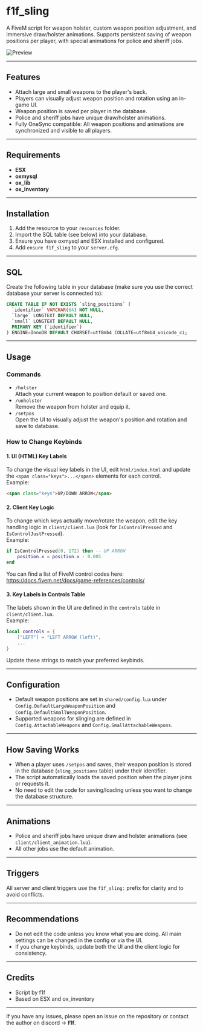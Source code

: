 # f1f_sling

A FiveM script for weapon holster, custom weapon position adjustment, and immersive draw/holster animations. Supports persistent saving of weapon positions per player, with special animations for police and sheriff jobs.

![Preview](https://i.ibb.co/XktzzHdZ/Sn-mka-obrazovky-2025-08-09-130834.png)

---

## Features

- Attach large and small weapons to the player's back.
- Players can visually adjust weapon position and rotation using an in-game UI.
- Weapon position is saved per player in the database.
- Police and sheriff jobs have unique draw/holster animations.
- Fully OneSync compatible: All weapon positions and animations are synchronized and visible to all players.

---

## Requirements

- **ESX**
- **oxmysql** 
- **ox_lib** 
- **ox_inventory** 

---

## Installation

1. Add the resource to your `resources` folder.
2. Import the SQL table (see below) into your database.
3. Ensure you have oxmysql and ESX installed and configured.
4. Add `ensure f1f_sling` to your `server.cfg`.

---

## SQL

Create the following table in your database (make sure you use the correct database your server is connected to):

```sql
CREATE TABLE IF NOT EXISTS `sling_positions` (
  `identifier` VARCHAR(64) NOT NULL,
  `large` LONGTEXT DEFAULT NULL,
  `small` LONGTEXT DEFAULT NULL,
  PRIMARY KEY (`identifier`)
) ENGINE=InnoDB DEFAULT CHARSET=utf8mb4 COLLATE=utf8mb4_unicode_ci;
```

---

## Usage

### Commands

- `/holster`  
  Attach your current weapon to position default or saved one.
- `/unholster`  
  Remove the weapon from holster and equip it.
- `/setpos`  
  Open the UI to visually adjust the weapon's position and rotation and save to database.

### How to Change Keybinds

#### 1. UI (HTML) Key Labels

To change the visual key labels in the UI, edit `html/index.html` and update the `<span class="keys">...</span>` elements for each control.  
Example:
```html
<span class="keys">UP/DOWN ARROW</span>
```

#### 2. Client Key Logic

To change which keys actually move/rotate the weapon, edit the key handling logic in `client/client.lua` (look for `IsControlPressed` and `IsControlJustPressed`).  
Example:
```lua
if IsControlPressed(0, 172) then -- UP ARROW
    position.x = position.x - 0.005
end
```
You can find a list of FiveM control codes here:  
https://docs.fivem.net/docs/game-references/controls/

#### 3. Key Labels in Controls Table

The labels shown in the UI are defined in the `controls` table in `client/client.lua`.  
Example:
```lua
local controls = {
    ["LEFT"] = "LEFT ARROW (left)",
    ...
}
```
Update these strings to match your preferred keybinds.

---

## Configuration

- Default weapon positions are set in `shared/config.lua` under `Config.DefaultLargeWeaponPosition` and `Config.DefaultSmallWeaponPosition`.
- Supported weapons for slinging are defined in `Config.AttachableWeapons` and `Config.SmallAttachableWeapons`.

---

## How Saving Works

- When a player uses `/setpos` and saves, their weapon position is stored in the database (`sling_positions` table) under their identifier.
- The script automatically loads the saved position when the player joins or requests it.
- No need to edit the code for saving/loading unless you want to change the database structure.

---

## Animations

- Police and sheriff jobs have unique draw and holster animations (see `client/client_animation.lua`).
- All other jobs use the default animation.

---

## Triggers

All server and client triggers use the `f1f_sling:` prefix for clarity and to avoid conflicts.

---

## Recommendations

- Do not edit the code unless you know what you are doing. All main settings can be changed in the config or via the UI.
- If you change keybinds, update both the UI and the client logic for consistency.

---

## Credits

- Script by f1f
- Based on ESX and ox_inventory

---

If you have any issues, please open an issue on the repository or contact the author on discord -> **f1f**.
